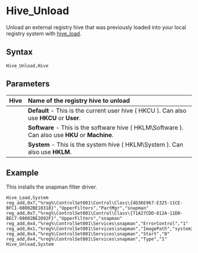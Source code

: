 # Hive\_Unload #

Unload an external registry hive that was previously loaded into your local registry system with [hive\_load](hive_load.md).

## Syntax ##
```
Hive_Unload,Hive
```
## Parameters ##
|Hive|Name of the registry hive to unload|
|:---|:----------------------------------|
|    |**Default** - This is the current user hive ( HKCU ). Can also use **HKCU** or **User**.|
|    |**Software** - This is the software hive ( HKLM\Software ). Can also use **HKU** or **Machine**.|
|    |**System** - This is the system hive ( HKLM\System ). Can also use **HKLM**.|

## Example ##
This installs the snapman filter driver.
```
Hive_Load,System
reg_add,0x7,"%reg%\ControlSet001\Control\Class\{4D36E967-E325-11CE-BFC1-08002BE10318}","UpperFilters","PartMgr","snapman"
reg_add,0x7,"%reg%\ControlSet001\Control\Class\{71A27CDD-812A-11D0-BEC7-08002BE2092F}","UpperFilters","snapman"
reg_add,0x4,"%reg%\ControlSet001\Services\snapman","ErrorControl","1"
reg_add,0x1,"%reg%\ControlSet001\Services\snapman","ImagePath","system32\DRIVERS\snapman.sys"
reg_add,0x4,"%reg%\ControlSet001\Services\snapman","Start","0"
reg_add,0x4,"%reg%\ControlSet001\Services\snapman","Type","1"
Hive_Unload,System
```